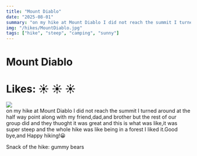 ```yaml
---
title: "Mount Diablo"
date: "2025-08-01"
summary: "on my hike at Mount Diablo I did not reach the summit I turned around at the half way point along with my friend,dad,and brother but..."
img: "/hikes/MountDiablo.jpg"
tags: ["hike", "steep", "camping", "sunny"]
---
```


# Mount Diablo

# Likes: :sunny: :sunny: :sunny: 

<img src="/hikes/MountDiablo.jpg" className="m-auto w-max-[1024px] my-[16px]"/>

<div className="text-justify mb-[24px]">
on my hike at Mount Diablo I did not reach the summit I turned around at the half way point along with my friend,dad,and brother but the rest of our group did and they thuoght it was great and this is what was like,it was super steep and the whole hike was like being in a forest I liked it.Good bye,and Happy hiking!&#128512; 

Snack of the hike: gummy bears
</div>

